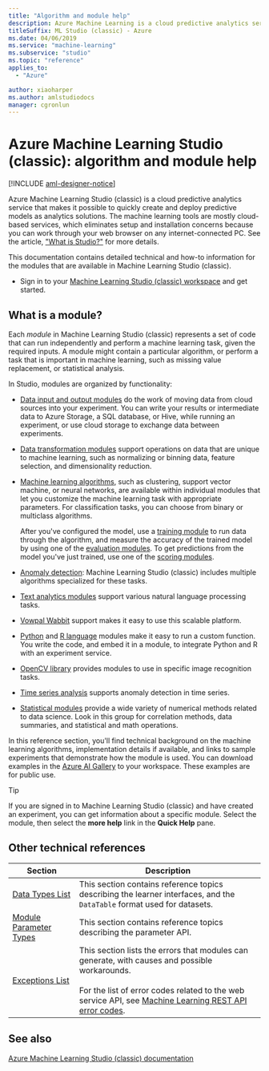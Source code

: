```yaml
---
title: "Algorithm and module help"
description: Azure Machine Learning is a cloud predictive analytics service that makes it possible to quickly create and deploy predictive models as analytics solutions.
titleSuffix: ML Studio (classic) - Azure
ms.date: 04/06/2019
ms.service: "machine-learning"
ms.subservice: "studio"
ms.topic: "reference"
applies_to: 
  - "Azure"

author: xiaoharper
ms.author: amlstudiodocs
manager: cgronlun
---
```

# Azure Machine Learning Studio (classic): algorithm and module help

[!INCLUDE [aml-designer-notice](../includes/designer-notice.md)]

Azure Machine Learning Studio (classic) is a cloud predictive analytics service that makes it possible to quickly create and deploy predictive models as analytics solutions. The machine learning tools are mostly cloud-based services, which eliminates setup and installation concerns because you can work through your web browser on any internet-connected PC. See the article, ["What is Studio?"](https://docs.microsoft.com/azure/machine-learning/studio/what-is-ml-studio) for more details.

This documentation contains detailed technical and how-to information for the modules that are available in Machine Learning Studio (classic).

+ Sign in to your [Machine Learning Studio (classic) workspace](https://studio.azureml.net/Home) and get started.

## What is a module?

Each *module* in Machine Learning Studio (classic) represents a set of code that can run independently and perform a machine learning task, given the required inputs. A module might contain a particular algorithm, or perform a task that is important in machine learning, such as missing value replacement, or statistical analysis. 

In Studio, modules are organized by functionality:

+ [Data input and output modules](data-input-and-output.md) do the work of moving data from cloud sources into your experiment. You can write your results or intermediate data to Azure Storage, a SQL database, or Hive, while running an experiment, or use cloud storage to exchange data between experiments.  

+ [Data transformation modules](data-transformation.md) support operations on data that are unique to machine learning, such as normalizing or binning data, feature selection, and dimensionality reduction.

+ [Machine learning algorithms](machine-learning-modules.md), such as clustering, support vector machine, or neural networks, are available within individual modules that let you customize the machine learning task with appropriate parameters. For classification tasks, you can choose from binary or multiclass algorithms. 

     After you've configured the model, use a [training module](machine-learning-train.md) to run data through the algorithm, and measure the accuracy of the trained model by using one of the [evaluation modules](machine-learning-evaluate.md). To get predictions from the model you've just trained, use one of the [scoring modules](machine-learning-score.md).  

+ [Anomaly detection](anomaly-detection.md): Machine Learning Studio (classic) includes multiple algorithms specialized for these tasks.

+ [Text analytics modules](text-analytics.md) support various natural language processing tasks. 

+ [Vowpal Wabbit](train-vowpal-wabbit-version-8-model.md) support makes it easy to use this scalable platform.

+ [Python](python-language-modules.md) and [R language](r-language-modules.md) modules make it easy to run a custom function. You write the code, and embed it in a module, to integrate Python and R with an experiment service.

+ [OpenCV library](opencv-library-modules.md) provides modules to use in specific image recognition tasks.

+ [Time series analysis](time-series.md) supports anomaly detection in time series.

+ [Statistical modules](statistical-functions.md) provide a wide variety of numerical methods related to data science. Look in this group for correlation methods, data summaries, and statistical and math operations. 
  
In this reference section, you'll find technical background on the machine learning algorithms,  implementation details if available, and links to sample experiments that demonstrate how the module is used. You can download examples in the [Azure AI Gallery](https://gallery.azure.ai/) to your workspace. These examples are for public use.  

 > [!TIP]
 > If you are signed in to Machine Learning Studio (classic) and have created an experiment, you can get information about a specific module. Select the module, then select the **more help** link in the **Quick Help** pane.

## Other technical references

|Section|Description|  
|-------------|-----------------|  
|[Data Types List](machine-learning-module-data-types.md#types)|This section contains reference topics describing the learner interfaces, and  the `DataTable` format used for datasets.|  
|[Module Parameter Types](machine-learning-module-parameter-types.md)|This section contains reference topics describing the parameter API.|  
|[Exceptions List](errors/machine-learning-module-error-codes.md)|This section lists the errors that modules can generate, with causes and possible workarounds.<br /><br /> For the list of error codes related to the web service API, see [Machine Learning REST API error codes](https://docs.microsoft.com/azure/machine-learning/studio/web-service-error-codes).|  

## See also  

[Azure Machine Learning Studio (classic) documentation](https://docs.microsoft.com/azure/machine-learning/studio/)
